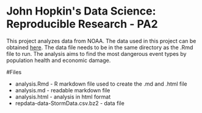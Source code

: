 John Hopkin's Data Science: Reproducible Research - PA2
==========================================================
This project analyzes data from NOAA. The data used in this project can be obtained [here](https://d396qusza40orc.cloudfront.net/repdata%2Fdata%2FStormData.csv.bz2). The data file needs to be in the same directory as the .Rmd file to run. The analysis aims to find the most dangerous event types by population health and economic damage.

#Files
- analysis.Rmd - R markdown file used to create the .md and .html file
- analysis.md - readable markdown file
- analysis.html - analysis in html format
- repdata-data-StormData.csv.bz2 - data file